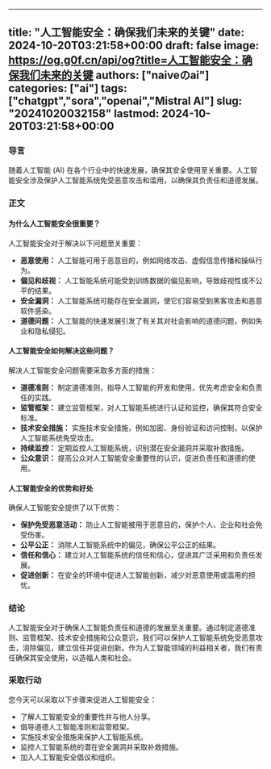 
---
title: "人工智能安全：确保我们未来的关键"
date: 2024-10-20T03:21:58+00:00
draft: false
image: https://og.g0f.cn/api/og?title=人工智能安全：确保我们未来的关键
authors: ["naiveのai"]
categories: ["ai"]
tags: ["chatgpt","sora","openai","Mistral AI"]
slug: "20241020032158"
lastmod: 2024-10-20T03:21:58+00:00
---
### 导言

随着人工智能 (AI) 在各个行业中的快速发展，确保其安全使用至关重要。人工智能安全涉及保护人工智能系统免受恶意攻击和滥用，以确保其负责任和道德发展。

### 正文

#### 为什么人工智能安全很重要？

人工智能安全对于解决以下问题至关重要：

- **恶意使用：** 人工智能可用于恶意目的，例如网络攻击、虚假信息传播和操纵行为。
- **偏见和歧视：** 人工智能系统可能受到训练数据的偏见影响，导致歧视性或不公平的结果。
- **安全漏洞：** 人工智能系统可能存在安全漏洞，使它们容易受到黑客攻击和恶意软件感染。
- **道德问题：** 人工智能的快速发展引发了有关其对社会影响的道德问题，例如失业和隐私侵犯。

#### 人工智能安全如何解决这些问题？

解决人工智能安全问题需要采取多方面的措施：

- **道德准则：** 制定道德准则，指导人工智能的开发和使用，优先考虑安全和负责任的实践。
- **监管框架：** 建立监管框架，对人工智能系统进行认证和监控，确保其符合安全标准。
- **技术安全措施：** 实施技术安全措施，例如加密、身份验证和访问控制，以保护人工智能系统免受攻击。
- **持续监控：** 定期监控人工智能系统，识别潜在安全漏洞并采取补救措施。
- **公众意识：** 提高公众对人工智能安全重要性的认识，促进负责任和道德的使用。

#### 人工智能安全的优势和好处

确保人工智能安全提供了以下优势：

- **保护免受恶意活动：** 防止人工智能被用于恶意目的，保护个人、企业和社会免受伤害。
- **公平公正：** 消除人工智能系统中的偏见，确保公平公正的结果。
- **信任和信心：** 建立对人工智能系统的信任和信心，促进其广泛采用和负责任发展。
- **促进创新：** 在安全的环境中促进人工智能创新，减少对恶意使用或滥用的担忧。

### 结论

人工智能安全对于确保人工智能负责任和道德的发展至关重要。通过制定道德准则、监管框架、技术安全措施和公众意识，我们可以保护人工智能系统免受恶意攻击，消除偏见，建立信任并促进创新。作为人工智能领域的利益相关者，我们有责任确保其安全使用，以造福人类和社会。

### 采取行动

您今天可以采取以下步骤来促进人工智能安全：

- 了解人工智能安全的重要性并与他人分享。
- 倡导道德人工智能准则和监管框架。
- 实施技术安全措施来保护人工智能系统。
- 监控人工智能系统的潜在安全漏洞并采取补救措施。
- 加入人工智能安全倡议和组织。
